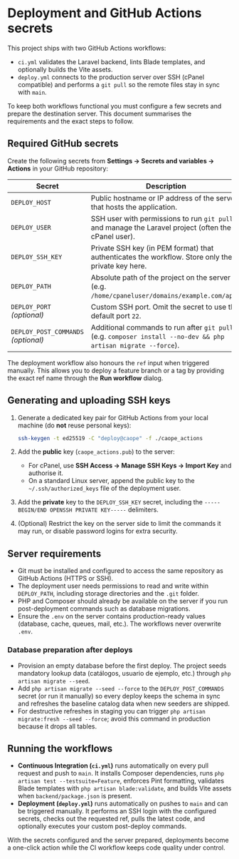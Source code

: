 # Deployment and GitHub Actions secrets

This project ships with two GitHub Actions workflows:

- `ci.yml` validates the Laravel backend, lints Blade templates, and optionally builds the Vite assets.
- `deploy.yml` connects to the production server over SSH (cPanel compatible) and performs a `git pull` so the remote files stay in sync with `main`.

To keep both workflows functional you must configure a few secrets and prepare the destination server. This document summarises the requirements and the exact steps to follow.

## Required GitHub secrets

Create the following secrets from **Settings → Secrets and variables → Actions** in your GitHub repository:

| Secret | Description |
| --- | --- |
| `DEPLOY_HOST` | Public hostname or IP address of the server that hosts the application. |
| `DEPLOY_USER` | SSH user with permissions to run `git pull` and manage the Laravel project (often the cPanel user). |
| `DEPLOY_SSH_KEY` | Private SSH key (in PEM format) that authenticates the workflow. Store only the private key here. |
| `DEPLOY_PATH` | Absolute path of the project on the server (e.g. `/home/cpaneluser/domains/example.com/app`). |
| `DEPLOY_PORT` *(optional)* | Custom SSH port. Omit the secret to use the default port `22`. |
| `DEPLOY_POST_COMMANDS` *(optional)* | Additional commands to run after `git pull` (e.g. `composer install --no-dev && php artisan migrate --force`). |

The deployment workflow also honours the `ref` input when triggered manually. This allows you to deploy a feature branch or a tag by providing the exact ref name through the **Run workflow** dialog.

## Generating and uploading SSH keys

1. Generate a dedicated key pair for GitHub Actions from your local machine (do **not** reuse personal keys):

   ```bash
   ssh-keygen -t ed25519 -C "deploy@caope" -f ./caope_actions
   ```

2. Add the **public** key (`caope_actions.pub`) to the server:
   - For cPanel, use **SSH Access → Manage SSH Keys → Import Key** and authorise it.
   - On a standard Linux server, append the public key to the `~/.ssh/authorized_keys` file of the deployment user.

3. Add the **private** key to the `DEPLOY_SSH_KEY` secret, including the `-----BEGIN/END OPENSSH PRIVATE KEY-----` delimiters.

4. (Optional) Restrict the key on the server side to limit the commands it may run, or disable password logins for extra security.

## Server requirements

- Git must be installed and configured to access the same repository as GitHub Actions (HTTPS or SSH).
- The deployment user needs permissions to read and write within `DEPLOY_PATH`, including storage directories and the `.git` folder.
- PHP and Composer should already be available on the server if you run post-deployment commands such as database migrations.
- Ensure the `.env` on the server contains production-ready values (database, cache, queues, mail, etc.). The workflows never overwrite `.env`.

### Database preparation after deploys

- Provision an empty database before the first deploy. The project seeds mandatory lookup data (catálogos, usuario de ejemplo, etc.) through `php artisan migrate --seed`.
- Add `php artisan migrate --seed --force` to the `DEPLOY_POST_COMMANDS` secret (or run it manually) so every deploy keeps the schema in sync and refreshes the baseline catalog data when new seeders are shipped.
- For destructive refreshes in staging you can trigger `php artisan migrate:fresh --seed --force`; avoid this command in production because it drops all tables.

## Running the workflows

- **Continuous Integration (`ci.yml`)** runs automatically on every pull request and push to `main`. It installs Composer dependencies, runs `php artisan test --testsuite=Feature`, enforces Pint formatting, validates Blade templates with `php artisan blade:validate`, and builds Vite assets when `backend/package.json` is present.
- **Deployment (`deploy.yml`)** runs automatically on pushes to `main` and can be triggered manually. It performs an SSH login with the configured secrets, checks out the requested ref, pulls the latest code, and optionally executes your custom post-deploy commands.

With the secrets configured and the server prepared, deployments become a one-click action while the CI workflow keeps code quality under control.
